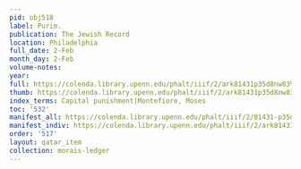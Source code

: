 ```yaml
---
pid: obj518
label: Purim.
publication: The Jewish Record
location: Philadelphia
full_date: 2-Feb
month_day: 2-Feb
volume-notes:
year:
full: https://colenda.library.upenn.edu/phalt/iiif/2/ark81431p35d8nw83%2FSHA256E-s7422139--6ff5729329a8ec7b3c24b8bfbe91506490e6a1719c207afbf23d2f2f3cc3a948.jpeg/full/3500,/0/default.jpg
thumb: https://colenda.library.upenn.edu/phalt/iiif/2/ark81431p35d8nw83%2FSHA256E-s7422139--6ff5729329a8ec7b3c24b8bfbe91506490e6a1719c207afbf23d2f2f3cc3a948.jpeg/full/!200,200/0/default.jpg
index_terms: Capital punishment|Montefiore, Moses
toc: '532'
manifest_all: https://colenda.library.upenn.edu/phalt/iiif/2/81431-p35d8nw83/manifest
manifest_indiv: https://colenda.library.upenn.edu/phalt/iiif/2/ark81431p35d8nw83%2FSHA256E-s7422139--6ff5729329a8ec7b3c24b8bfbe91506490e6a1719c207afbf23d2f2f3cc3a948.jpeg
order: '517'
layout: qatar_item
collection: morais-ledger
---
```

